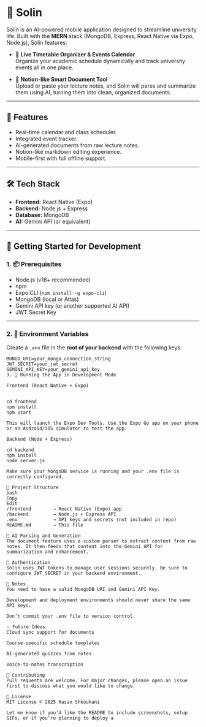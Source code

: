 # 📱 Solin

Solin is an AI-powered mobile application designed to streamline university life. Built with the **MERN** stack (MongoDB, Express, React Native via Expo, Node.js), Solin features:

- 📅 **Live Timetable Organizer & Events Calendar**  
  Organize your academic schedule dynamically and track university events all in one place.

- 🧠 **Notion-like Smart Document Tool**  
  Upload or paste your lecture notes, and Solin will parse and summarize them using AI, turning them into clean, organized documents.

---

## 🚀 Features

- Real-time calendar and class scheduler.
- Integrated event tracker.
- AI-generated documents from raw lecture notes.
- Notion-like markdown editing experience.
- Mobile-first with full offline support.

---

## 🛠 Tech Stack

- **Frontend:** React Native (Expo)
- **Backend:** Node.js + Express
- **Database:** MongoDB
- **AI:** Gemini API (or equivalent)

---

## 🧪 Getting Started for Development

### 1. 📦 Prerequisites

- Node.js (v18+ recommended)
- npm
- Expo CLI (`npm install -g expo-cli`)
- MongoDB (local or Atlas)
- Gemini API key (or another supported AI API)
- JWT Secret Key

---

### 2. 🔑 Environment Variables

Create a `.env` file in the **root of your backend** with the following keys:

```env
MONGO_URI=your_mongo_connection_string
JWT_SECRET=your_jwt_secret
GEMINI_API_KEY=your_gemini_api_key
3. 📱 Running the App in Development Mode

Frontend (React Native + Expo)


cd frontend
npm install
npm start

This will launch the Expo Dev Tools. Use the Expo Go app on your phone or an Android/iOS simulator to test the app.

Backend (Node + Express)

cd backend
npm install
node server.js

Make sure your MongoDB service is running and your .env file is correctly configured.

📁 Project Structure
bash
Copy
Edit
/frontend        → React Native (Expo) app
/backend         → Node.js + Express API
.env             → API keys and secrets (not included in repo)
README.md        → This file

🧠 AI Parsing and Generation
The document feature uses a custom parser to extract content from raw notes. It then feeds that content into the Gemini API for summarization and enhancement.

🔐 Authentication
Solin uses JWT tokens to manage user sessions securely. Be sure to configure JWT_SECRET in your backend environment.

📌 Notes
You need to have a valid MongoDB URI and Gemini API Key.

Development and deployment environments should never share the same API keys.

Don’t commit your .env file to version control.

💡 Future Ideas
Cloud sync support for documents

Course-specific schedule templates

AI-generated quizzes from notes

Voice-to-notes transcription

🤝 Contributing
Pull requests are welcome. For major changes, please open an issue first to discuss what you would like to change.

📜 License
MIT License © 2025 Hasan Shkoukani

Let me know if you'd like the README to include screenshots, setup GIFs, or if you're planning to deploy a

